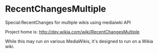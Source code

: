 # RecentChangesMultiple
Special:RecentChanges for multiple wikis using mediaiwki API

Project home is:
http://dev.wikia.com/wiki/RecentChangesMultiple

While this may run on various MediaWikis, it's designed to run on a Wikia wiki.